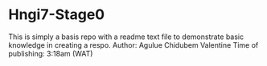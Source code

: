 # Hngi7-Stage0
This is simply a basis repo with a readme text file to demonstrate basic knowledge in creating a respo.
Author: Agulue Chidubem Valentine
Time of publishing: 3:18am (WAT)
